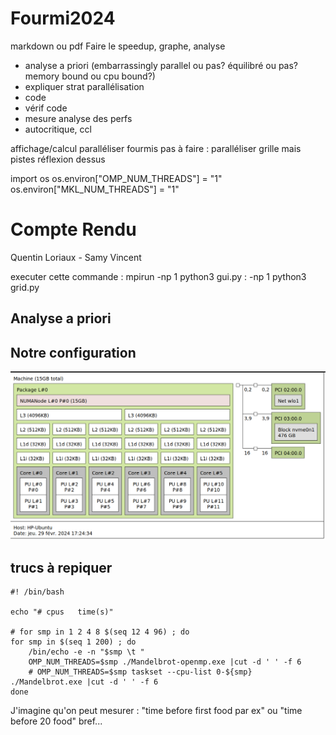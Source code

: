 # Fourmi2024

markdown ou pdf
Faire le speedup, graphe, analyse
- analyse a priori (embarrassingly parallel ou pas? équilibré ou pas? memory bound ou cpu bound?)
- expliquer strat parallélisation
- code
- vérif code
- mesure analyse des perfs
- autocritique, ccl



affichage/calcul
paralléliser fourmis
pas à faire : paralléliser grille
    mais pistes réflexion dessus

import os
os.environ["OMP_NUM_THREADS"] = "1"
os.environ["MKL_NUM_THREADS"] = "1"

# Compte Rendu

Quentin Loriaux - Samy Vincent

executer cette commande :
mpirun -np 1 python3 gui.py : -np 1 python3 grid.py

## Analyse a priori

## Notre configuration

![myConfig.png](img/myConfig.png "using lstopo")

## trucs à repiquer

```
#! /bin/bash

echo "# cpus   time(s)"

# for smp in 1 2 4 8 $(seq 12 4 96) ; do
for smp in $(seq 1 200) ; do
    /bin/echo -e -n "$smp \t "
    OMP_NUM_THREADS=$smp ./Mandelbrot-openmp.exe |cut -d ' ' -f 6
    # OMP_NUM_THREADS=$smp taskset --cpu-list 0-${smp} ./Mandelbrot.exe |cut -d ' ' -f 6
done
```

J'imagine qu'on peut mesurer :
"time before first food par ex"
ou "time before 20 food" bref...